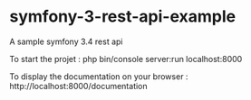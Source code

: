 # symfony-3-rest-api-example
A sample symfony 3.4 rest api

To start the projet :
	php bin/console server:run localhost:8000


To display the documentation on your browser :
	http://localhost:8000/documentation
